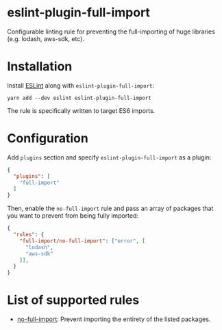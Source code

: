 eslint-plugin-full-import
====================

Configurable linting rule for preventing the full-importing of huge libraries (e.g. lodash, aws-sdk, etc).

# Installation

Install [ESLint](https://www.github.com/eslint/eslint) along with `eslint-plugin-full-import`:

    yarn add --dev eslint eslint-plugin-full-import

The rule is specifically written to target ES6 imports.

# Configuration

Add `plugins` section and specify `eslint-plugin-full-import` as a plugin:

```json
{
  "plugins": [
    "full-import"
  ]
}
```

Then, enable the `no-full-import` rule and pass an array of packages that you want to prevent from being fully imported:

```json
{
  "rules": {
    "full-import/no-full-import": ["error", [
      "lodash",
      "aws-sdk"
    ]],
  }
}
```

# List of supported rules

* [no-full-import](docs/rules/no-full-import.md): Prevent importing the entirety of the listed packages.
